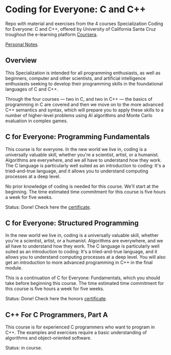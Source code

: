 # Coding for Everyone: C and C++

Repo with material and exercises from the 4 courses Specialization Coding for Everyone: C and C++, offered by University of California Santa Cruz troughout the e-learning platform [Coursera](https://www.coursera.org/specializations/coding-for-everyone).

[Personal Notes](Notes.md).

## Overview

This Specialization is intended for all programming enthusiasts, as well as beginners, computer and other scientists, and artificial intelligence enthusiasts seeking to develop their programming skills in the foundational languages of C and C++. 

Through the four courses — two in C, and two in C++ — the basics of programming in C are covered and then we move on to the more advanced C++ semantics and syntax, which will prepare you to apply these skills to a number of higher-level problems using AI algorithms and Monte Carlo evaluation in complex games.

## C for Everyone: Programming Fundamentals

This course is for everyone. In the new world we live in, coding is a universally valuable skill, whether you're a scientist, artist, or a humanist. Algorithms are everywhere, and we all have to understand how they work. The C language is particularly well suited as an introduction to coding: It's a tried-and-true language, and it allows you to understand computing processes at a deep level. 

No prior knowledge of coding is needed for this course. We'll start at the beginning. The time estimated time commitment for this course is five hours a week for five weeks.

Status: Done! Check here the [certificate](https://www.coursera.org/account/accomplishments/certificate/WKLXV8S4WE2R).

## C for Everyone: Structured Programming

In the new world we live in, coding is a universally valuable skill, whether you're a scientist, artist, or a humanist. Algorithms are everywhere, and we all have to understand how they work. The C language is particularly well suited as an introduction to coding: It's a tried-and-true language, and it allows you to understand computing processes at a deep level. You will also get an introduction to more advanced programming in C++ in the final module. 

This is a continuation of C for Everyone: Fundamentals, which you should take before beginning this course. 
The time estimated time commitment for this course is five hours a week for five weeks.

Status: Done! Check here the honors [certificate](https://www.coursera.org/account/accomplishments/certificate/44KZLQLJJUJH).

## C++ For C Programmers, Part A

This course is for experienced C programmers who want to program in C++. The examples and exercises require a basic understanding of algorithms and object-oriented
software.

Status: in course.